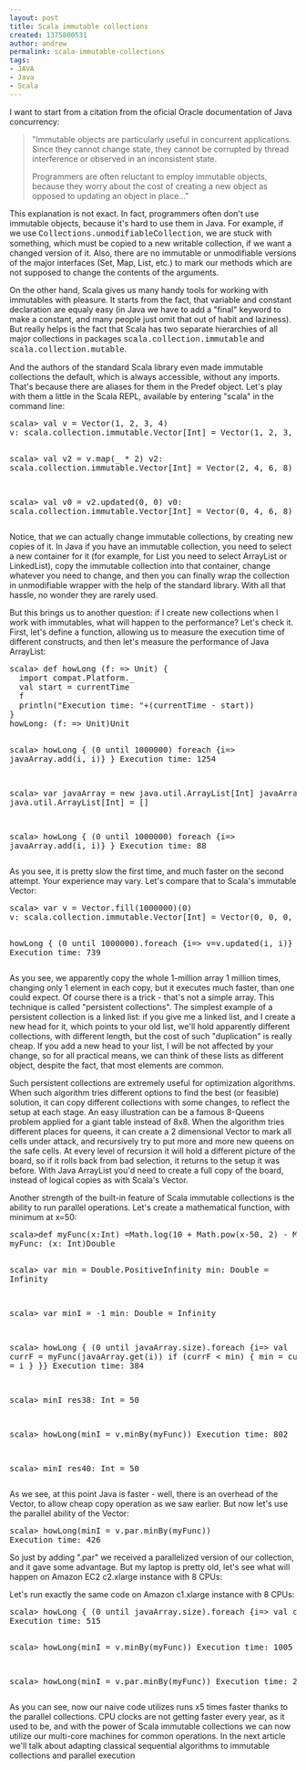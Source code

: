 ```yaml
---
layout: post
title: Scala immutable collections
created: 1375800531
author: andrew
permalink: scala-immutable-collections
tags:
- JAVA
- Java
- Scala
---
```

<p>I want to start from a citation from the oficial Oracle documentation of Java concurrency:</p>
<blockquote>
	<p>&quot;Immutable objects are particularly useful in concurrent applications. Since they cannot change state, they cannot be corrupted by thread interference or observed in an inconsistent state.</p>
	<p>Programmers are often reluctant to employ immutable objects, because they worry about the cost of creating a new object as opposed to updating an object in place...&quot;</p>
</blockquote>
<p>This explanation is not exact. In fact, programmers often don&#39;t use immutable objects, because it&#39;s hard to use them in Java. For example, if we use <span style="font-family:courier new,courier,monospace;">Collections.unmodifiableCollection</span>, we are stuck with something, which must be copied to a new writable collection, if we want a changed version of it. Also, there are no immutable or unmodifiable versions of the major interfaces (Set, Map, List, etc.) to mark our methods which are not supposed to change the contents of the arguments.</p>
<p>On the other hand, Scala gives us many handy tools for working with immutables with pleasure. It starts from the fact, that variable and constant declaration are equaly easy (in Java we have to add a &quot;final&quot; keyword to make a constant, and many people just omit that out of habit and laziness). But really helps is the fact that Scala has two separate hierarchies of all major collections in packages <span style="font-family:courier new,courier,monospace;">scala.collection.immutable</span> and <span style="font-family:courier new,courier,monospace;">scala.collection.mutable</span>.&nbsp;</p>
<p>And the authors of the standard Scala library even made immutable collections the default, which is always accessible, without any imports. That&#39;s because there are aliases for them in the Predef object. Let&#39;s play with them a little in the Scala REPL, available by entering &quot;scala&quot; in the command line:</p>
<pre>
scala&gt; val v = Vector(1, 2, 3, 4)
v: scala.collection.immutable.Vector[Int] = Vector(1, 2, 3, 4)

scala&gt; val v2 = v.map(_ * 2)
v2: scala.collection.immutable.Vector[Int] = Vector(2, 4, 6, 8)

scala&gt; val v0 = v2.updated(0, 0)
v0: scala.collection.immutable.Vector[Int] = Vector(0, 4, 6, 8)
</pre>
<p>Notice, that we can actually change immutable collections, by creating new copies of it. In Java if you have an immutable collection, you need to select a new container for it (for example, for List you need to select ArrayList or LinkedList), copy the immutable collection into that container, change whatever you need to change, and then you can finally wrap the collection in unmodifiable wrapper with the help of the standard library. With all that hassle, no wonder they are rarely used.</p>
<p>But this brings us to another question: if I create new collections when I work with immutables, what will happen to the performance? Let&#39;s check it. First, let&#39;s define a function, allowing us to measure the execution time of different constructs, and then let&#39;s measure the performance of Java ArrayList:</p>
<pre>
scala&gt; def howLong (f: =&gt; Unit) {
  import compat.Platform._
  val start = currentTime
  f
  println(&quot;Execution time: &quot;+(currentTime - start))
}
howLong: (f: =&gt; Unit)Unit

scala&gt; howLong {
   (0 until 1000000) foreach {i=&gt; javaArray.add(i, i)}
}
Execution time: 1254

scala&gt; var javaArray = new java.util.ArrayList[Int]
javaArray: java.util.ArrayList[Int] = []

scala&gt; howLong {
   (0 until 1000000) foreach {i=&gt; javaArray.add(i, i)}
}
Execution time: 88
</pre>
<p>As you see, it is pretty slow the first time, and much faster on the second attempt. Your experience may vary. Let&#39;s compare that to Scala&#39;s immutable Vector:</p>
<pre>
scala&gt; var v = Vector.fill(1000000)(0)
v: scala.collection.immutable.Vector[Int] = Vector(0, 0, 0, 0, 0, 0, 0, 0, 0, 0,...

howLong {
  (0 until 1000000).foreach {i=&gt; v=v.updated(i, i)}
}
Execution time: 739
</pre>
<p>As you see, we apparently copy the whole 1-million array 1 million times, changing only 1 element in each copy, but it executes much faster, than one could expect. Of course there is a trick - that&#39;s not a simple array. This technique is called &quot;persistent collections&quot;. The simplest example of a persistent collection is a linked list: if you give me a linked list, and I create a new head for it, which points to your old list, we&#39;ll hold apparently different collections, with different length, but the cost of such &quot;duplication&quot; is really cheap. If you add a new head to your list, I will be not affected by your change, so for all practical means, we can think of these lists as different object, despite the fact, that most elements are common.</p>
<p>Such persistent collections are extremely useful for optimization algorithms. When such algorithm tries different options to find the best (or feasible) solution, it can copy different collections with some changes, to reflect the setup at each stage. An easy illustration can be a famous 8-Queens problem applied for a giant table instead of 8x8. When the algorithm tries different places for queens, it can create a 2 dimensional Vector to mark all cells under attack, and recursively try to put more and more new queens on the safe cells. At every level of recursion it will hold a different picture of the board, so if it rolls back from bad selection, it returns to the setup it was before. With Java ArrayList you&#39;d need to create a full copy of the board, instead of logical copies as with Scala&#39;s Vector.</p>
<p>Another strength of the built-in feature of Scala immutable collections is the ability to run parallel operations. Let&#39;s create a mathematical function, with minimum at x=50:</p>
<pre>
scala&gt;def myFunc(x:Int) =Math.log(10 + Math.pow(x-50, 2) - Math.log(Math.pow(x, 0.9)))
myFunc: (x: Int)Double

scala&gt; var min = Double.PositiveInfinity
min: Double = Infinity

scala&gt; var minI = -1
min: Double = Infinity

scala&gt; howLong { (0 until javaArray.size).foreach {i=&gt;
  val currF = myFunc(javaArray.get(i))
  if (currF &lt; min) {
    min = currF
    minI = i
  }
}}
Execution time: 384

scala&gt; minI
res38: Int = 50

scala&gt; howLong(minI = v.minBy(myFunc))
Execution time: 802

scala&gt; minI
res40: Int = 50
</pre>
<p>As we see, at this point Java is faster - well, there is an overhead of the Vector, to allow cheap copy operation as we saw earlier. But now let&#39;s use the parallel ability of the Vector:</p>
<pre class="scala">
scala&gt; howLong(minI = v.par.minBy(myFunc))
Execution time: 426
</pre>
<p>So just by adding &quot;.par&quot; we received a parallelized version of our collection, and it gave some advantage. But my laptop is pretty old, let&#39;s see what will happen on Amazon EC2 c2.xlarge instance with 8 CPUs:</p>
<p>Let&#39;s run exactly the same code on Amazon c1.xlarge instance with 8 CPUs:</p>
<pre>
scala&gt; howLong { (0 until javaArray.size).foreach {i=&gt; val currF = myFunc(javaArray.get(i)); if (currF &lt; min) { min = currF; minI = i } } }
Execution time: 515

scala&gt; howLong(minI = v.minBy(myFunc))
Execution time: 1005

scala&gt; howLong(minI = v.par.minBy(myFunc))
Execution time: 209
</pre>
<p>As you can see, now our naive code utilizes runs x5 times faster thanks to the parallel collections. CPU clocks are not getting faster every year, as it used to be, and with the power of Scala immutable collections we can now utilize our multi-core machines for common operations. In the next article we&#39;ll talk about adapting classical sequential algorithms to immutable collections and parallel execution</p>
